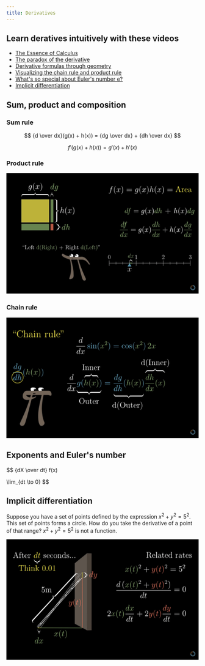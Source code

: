 ```yaml
---
title: Derivatives
---
```

## Learn deratives intuitively with these videos

- [The Essence of Calculus](https://youtu.be/WUvTyaaNkzM?si=IQIk0RrW4BaT18su)
- [The paradox of the derivative](https://youtu.be/9vKqVkMQHKk?si=pyi2oBCsh3Fw5Aqe)
- [Derivative formulas through geometry](https://youtu.be/S0_qX4VJhMQ?si=aG4Q66sPXXs9UlwT)
- [Visualizing the chain rule and product rule](https://youtu.be/YG15m2VwSjA?si=TaS7YjNxGamvT6zA)
- [What's so special about Euler's number e?](https://youtu.be/m2MIpDrF7Es?si=O-upyhTb_ZEhPAvS)
- [Implicit differentiation](https://youtu.be/qb40J4N1fa4?si=qhDjC90W3VWhe8ki)

## Sum, product and composition

### Sum rule

$$
{d \over dx}(g(x) + h(x)) = {dg \over dx} + {dh \over dx}
$$

$$
f'(g(x) + h(x)) = g'(x) + h'(x)
$$

### Product rule

![Product rule](./Product_rule.png)

### Chain rule

![Chain rule](./Chain_rule.png)

## Exponents and Euler's number

$$
{dX \over dt} f(x)

$$
$$

\lim_{dt \to 0}
$$

## Implicit differentiation

Suppose you have a set of points defined by the expression $x^2 + y^2 = 5^2$. This set of points forms a circle. How do you take the derivative of a point of that range? $x^2 + y^2 = 5^2$ is not a function.

![Implicit differentiation](./Implicit_differentiation.png)
